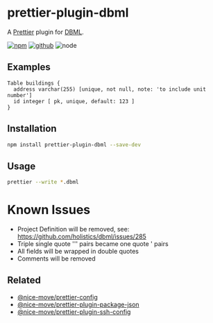 # prettier-plugin-dbml

A [Prettier] plugin for [DBML].

[prettier]: https://prettier.io/
[dbml]: https://www.dbml.org/

[![npm][npm-badge]][npm-url]
[![github][github-badge]][github-url]
![node][node-badge]

[npm-url]: https://www.npmjs.com/package/prettier-plugin-dbml
[npm-badge]: https://img.shields.io/npm/v/prettier-plugin-dbml.svg?style=flat-square&logo=npm
[github-url]: https://github.com/nice-move/prettier-plugin-dbml
[github-badge]: https://img.shields.io/npm/l/prettier-plugin-dbml.svg?style=flat-square&colorB=blue&logo=github
[node-badge]: https://img.shields.io/node/v/prettier-plugin-dbml.svg?style=flat-square&colorB=green&logo=node.js

## Examples

```dbml
Table buildings {
  address varchar(255) [unique, not null, note: 'to include unit number']
  id integer [ pk, unique, default: 123 ]
}
```

## Installation

```bash
npm install prettier-plugin-dbml --save-dev
```

## Usage

```sh
prettier --write *.dbml
```

# Known Issues

- Project Definition will be removed, see: https://github.com/holistics/dbml/issues/285
- Triple single quote ''' pairs became one quote ' pairs
- All fields will be wrapped in double quotes
- Comments will be removed

## Related

- [@nice-move/prettier-config](https://github.com/nice-move/nice-move/tree/master/packages/prettier-config)
- [@nice-move/prettier-plugin-package-json](https://github.com/nice-move/prettier-plugin-package-json)
- [@nice-move/prettier-plugin-ssh-config](https://github.com/nice-move/prettier-plugin-ssh-config)
